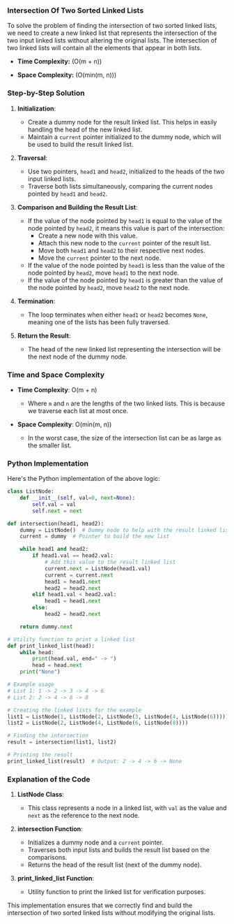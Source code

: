 ### Intersection Of Two Sorted Linked Lists

To solve the problem of finding the intersection of two sorted linked lists, we need to create a new linked list that represents the intersection of the two input linked lists without altering the original lists. The intersection of two linked lists will contain all the elements that appear in both lists.

- **Time Complexity:** \(O(m + n)\)

- **Space Complexity:** \(O(min(m, n))\)

### Step-by-Step Solution

1. **Initialization**:
   - Create a dummy node for the result linked list. This helps in easily handling the head of the new linked list.
   - Maintain a `current` pointer initialized to the dummy node, which will be used to build the result linked list.

2. **Traversal**:
   - Use two pointers, `head1` and `head2`, initialized to the heads of the two input linked lists.
   - Traverse both lists simultaneously, comparing the current nodes pointed by `head1` and `head2`.

3. **Comparison and Building the Result List**:
   - If the value of the node pointed by `head1` is equal to the value of the node pointed by `head2`, it means this value is part of the intersection:
     - Create a new node with this value.
     - Attach this new node to the `current` pointer of the result list.
     - Move both `head1` and `head2` to their respective next nodes.
     - Move the `current` pointer to the next node.
   - If the value of the node pointed by `head1` is less than the value of the node pointed by `head2`, move `head1` to the next node.
   - If the value of the node pointed by `head1` is greater than the value of the node pointed by `head2`, move `head2` to the next node.

4. **Termination**:
   - The loop terminates when either `head1` or `head2` becomes `None`, meaning one of the lists has been fully traversed.

5. **Return the Result**:
   - The head of the new linked list representing the intersection will be the next node of the dummy node.

### Time and Space Complexity

- **Time Complexity**: O(m + n)
  - Where `m` and `n` are the lengths of the two linked lists. This is because we traverse each list at most once.
  
- **Space Complexity**: O(min(m, n))
  - In the worst case, the size of the intersection list can be as large as the smaller list.

### Python Implementation

Here's the Python implementation of the above logic:

```python
class ListNode:
    def __init__(self, val=0, next=None):
        self.val = val
        self.next = next

def intersection(head1, head2):
    dummy = ListNode()  # Dummy node to help with the result linked list
    current = dummy  # Pointer to build the new list

    while head1 and head2:
        if head1.val == head2.val:
            # Add this value to the result linked list
            current.next = ListNode(head1.val)
            current = current.next
            head1 = head1.next
            head2 = head2.next
        elif head1.val < head2.val:
            head1 = head1.next
        else:
            head2 = head2.next

    return dummy.next

# Utility function to print a linked list
def print_linked_list(head):
    while head:
        print(head.val, end=" -> ")
        head = head.next
    print("None")

# Example usage
# List 1: 1 -> 2 -> 3 -> 4 -> 6
# List 2: 2 -> 4 -> 6 -> 8

# Creating the linked lists for the example
list1 = ListNode(1, ListNode(2, ListNode(3, ListNode(4, ListNode(6)))))
list2 = ListNode(2, ListNode(4, ListNode(6, ListNode(8))))

# Finding the intersection
result = intersection(list1, list2)

# Printing the result
print_linked_list(result)  # Output: 2 -> 4 -> 6 -> None
```

### Explanation of the Code

1. **ListNode Class**:
   - This class represents a node in a linked list, with `val` as the value and `next` as the reference to the next node.

2. **intersection Function**:
   - Initializes a dummy node and a `current` pointer.
   - Traverses both input lists and builds the result list based on the comparisons.
   - Returns the head of the result list (next of the dummy node).

3. **print_linked_list Function**:
   - Utility function to print the linked list for verification purposes.

This implementation ensures that we correctly find and build the intersection of two sorted linked lists without modifying the original lists.
